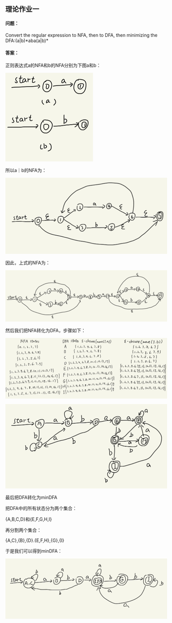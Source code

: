 ## 理论作业一

#### 问题：

Convert the regular expression to NFA, then to DFA, then minimizing the DFA:(a|b)\*aba(a|b)\*



#### 答案：

正则表达式a的NFA和b的NFA分别为下图a和b：

<img src="assets/理论作业一/IMG_7024E9EFBBAC-1.jpeg" alt="IMG_7024E9EFBBAC-1" style="zoom: 50%;" />

所以a｜b的NFA为：

<img src="assets/理论作业一/IMG_EC7E52691AC7-1.jpeg" alt="IMG_EC7E52691AC7-1" style="zoom: 50%;" />

因此，上式的NFA为：

![IMG_68670209CD13-1](assets/理论作业一/IMG_68670209CD13-1.jpeg)

然后我们把NFA转化为DFA，步骤如下：

![IMG_E4F1C33E47ED-1](assets/理论作业一/IMG_E4F1C33E47ED-1.jpeg)

![IMG_686284DFFE31-1](assets/理论作业一/IMG_686284DFFE31-1.jpeg)



最后把DFA转化为minDFA

把DFA中的所有状态分为两个集合：

{A,B,C,D}和{E,F,G,H,I}

再分割两个集合：

{A,C},{B},{D}.{E,F,H},{G},{I}

于是我们可以得到minDFA：

![IMG_8C18686071F4-1](assets/理论作业一/IMG_8C18686071F4-1.jpeg)